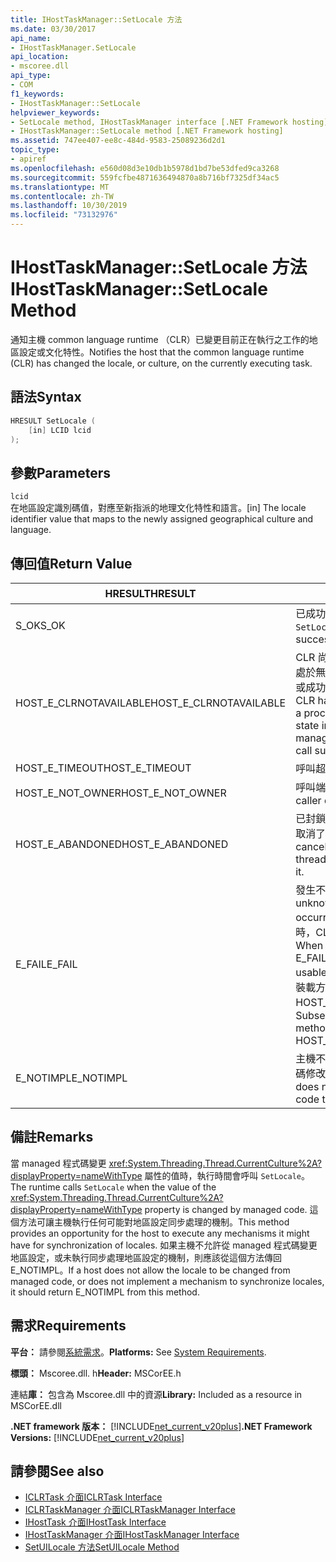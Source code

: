 ```yaml
---
title: IHostTaskManager::SetLocale 方法
ms.date: 03/30/2017
api_name:
- IHostTaskManager.SetLocale
api_location:
- mscoree.dll
api_type:
- COM
f1_keywords:
- IHostTaskManager::SetLocale
helpviewer_keywords:
- SetLocale method, IHostTaskManager interface [.NET Framework hosting]
- IHostTaskManager::SetLocale method [.NET Framework hosting]
ms.assetid: 747ee407-ee8c-484d-9583-25089236d2d1
topic_type:
- apiref
ms.openlocfilehash: e560d08d3e10db1b5978d1bd7be53dfed9ca3268
ms.sourcegitcommit: 559fcfbe4871636494870a8b716bf7325df34ac5
ms.translationtype: MT
ms.contentlocale: zh-TW
ms.lasthandoff: 10/30/2019
ms.locfileid: "73132976"
---
```

# <a name="ihosttaskmanagersetlocale-method"></a><span data-ttu-id="872c4-102">IHostTaskManager::SetLocale 方法</span><span class="sxs-lookup"><span data-stu-id="872c4-102">IHostTaskManager::SetLocale Method</span></span>
<span data-ttu-id="872c4-103">通知主機 common language runtime （CLR）已變更目前正在執行之工作的地區設定或文化特性。</span><span class="sxs-lookup"><span data-stu-id="872c4-103">Notifies the host that the common language runtime (CLR) has changed the locale, or culture, on the currently executing task.</span></span>  
  
## <a name="syntax"></a><span data-ttu-id="872c4-104">語法</span><span class="sxs-lookup"><span data-stu-id="872c4-104">Syntax</span></span>  
  
```cpp  
HRESULT SetLocale (  
    [in] LCID lcid  
);  
```  
  
## <a name="parameters"></a><span data-ttu-id="872c4-105">參數</span><span class="sxs-lookup"><span data-stu-id="872c4-105">Parameters</span></span>  
 `lcid`  
 <span data-ttu-id="872c4-106">在地區設定識別碼值，對應至新指派的地理文化特性和語言。</span><span class="sxs-lookup"><span data-stu-id="872c4-106">[in] The locale identifier value that maps to the newly assigned geographical culture and language.</span></span>  
  
## <a name="return-value"></a><span data-ttu-id="872c4-107">傳回值</span><span class="sxs-lookup"><span data-stu-id="872c4-107">Return Value</span></span>  
  
|<span data-ttu-id="872c4-108">HRESULT</span><span class="sxs-lookup"><span data-stu-id="872c4-108">HRESULT</span></span>|<span data-ttu-id="872c4-109">描述</span><span class="sxs-lookup"><span data-stu-id="872c4-109">Description</span></span>|  
|-------------|-----------------|  
|<span data-ttu-id="872c4-110">S_OK</span><span class="sxs-lookup"><span data-stu-id="872c4-110">S_OK</span></span>|<span data-ttu-id="872c4-111">已成功傳回 `SetLocale`。</span><span class="sxs-lookup"><span data-stu-id="872c4-111">`SetLocale` returned successfully.</span></span>|  
|<span data-ttu-id="872c4-112">HOST_E_CLRNOTAVAILABLE</span><span class="sxs-lookup"><span data-stu-id="872c4-112">HOST_E_CLRNOTAVAILABLE</span></span>|<span data-ttu-id="872c4-113">CLR 尚未載入進程中，或 CLR 處於無法執行 managed 程式碼或成功處理呼叫的狀態。</span><span class="sxs-lookup"><span data-stu-id="872c4-113">The CLR has not been loaded into a process, or the CLR is in a state in which it cannot run managed code or process the call successfully.</span></span>|  
|<span data-ttu-id="872c4-114">HOST_E_TIMEOUT</span><span class="sxs-lookup"><span data-stu-id="872c4-114">HOST_E_TIMEOUT</span></span>|<span data-ttu-id="872c4-115">呼叫超時。</span><span class="sxs-lookup"><span data-stu-id="872c4-115">The call timed out.</span></span>|  
|<span data-ttu-id="872c4-116">HOST_E_NOT_OWNER</span><span class="sxs-lookup"><span data-stu-id="872c4-116">HOST_E_NOT_OWNER</span></span>|<span data-ttu-id="872c4-117">呼叫端沒有擁有鎖定。</span><span class="sxs-lookup"><span data-stu-id="872c4-117">The caller does not own the lock.</span></span>|  
|<span data-ttu-id="872c4-118">HOST_E_ABANDONED</span><span class="sxs-lookup"><span data-stu-id="872c4-118">HOST_E_ABANDONED</span></span>|<span data-ttu-id="872c4-119">已封鎖的執行緒或光纖在等候時取消了事件。</span><span class="sxs-lookup"><span data-stu-id="872c4-119">An event was canceled while a blocked thread or fiber was waiting on it.</span></span>|  
|<span data-ttu-id="872c4-120">E_FAIL</span><span class="sxs-lookup"><span data-stu-id="872c4-120">E_FAIL</span></span>|<span data-ttu-id="872c4-121">發生不明的嚴重失敗。</span><span class="sxs-lookup"><span data-stu-id="872c4-121">An unknown catastrophic failure occurred.</span></span> <span data-ttu-id="872c4-122">當方法傳回 E_FAIL 時，CLR 就無法在進程內使用。</span><span class="sxs-lookup"><span data-stu-id="872c4-122">When a method returns E_FAIL, the CLR is no longer usable within the process.</span></span> <span data-ttu-id="872c4-123">對裝載方法的後續呼叫會傳回 HOST_E_CLRNOTAVAILABLE。</span><span class="sxs-lookup"><span data-stu-id="872c4-123">Subsequent calls to hosting methods return HOST_E_CLRNOTAVAILABLE.</span></span>|  
|<span data-ttu-id="872c4-124">E_NOTIMPL</span><span class="sxs-lookup"><span data-stu-id="872c4-124">E_NOTIMPL</span></span>|<span data-ttu-id="872c4-125">主機不允許受管理的使用者程式碼修改地區設定。</span><span class="sxs-lookup"><span data-stu-id="872c4-125">The host does not allow managed user code to modify the locale.</span></span>|  
  
## <a name="remarks"></a><span data-ttu-id="872c4-126">備註</span><span class="sxs-lookup"><span data-stu-id="872c4-126">Remarks</span></span>  
 <span data-ttu-id="872c4-127">當 managed 程式碼變更 <xref:System.Threading.Thread.CurrentCulture%2A?displayProperty=nameWithType> 屬性的值時，執行時間會呼叫 `SetLocale`。</span><span class="sxs-lookup"><span data-stu-id="872c4-127">The runtime calls `SetLocale` when the value of the <xref:System.Threading.Thread.CurrentCulture%2A?displayProperty=nameWithType> property is changed by managed code.</span></span> <span data-ttu-id="872c4-128">這個方法可讓主機執行任何可能對地區設定同步處理的機制。</span><span class="sxs-lookup"><span data-stu-id="872c4-128">This method provides an opportunity for the host to execute any mechanisms it might have for synchronization of locales.</span></span> <span data-ttu-id="872c4-129">如果主機不允許從 managed 程式碼變更地區設定，或未執行同步處理地區設定的機制，則應該從這個方法傳回 E_NOTIMPL。</span><span class="sxs-lookup"><span data-stu-id="872c4-129">If a host does not allow the locale to be changed from managed code, or does not implement a mechanism to synchronize locales, it should return E_NOTIMPL from this method.</span></span>  
  
## <a name="requirements"></a><span data-ttu-id="872c4-130">需求</span><span class="sxs-lookup"><span data-stu-id="872c4-130">Requirements</span></span>  
 <span data-ttu-id="872c4-131">**平台：** 請參閱[系統需求](../../../../docs/framework/get-started/system-requirements.md)。</span><span class="sxs-lookup"><span data-stu-id="872c4-131">**Platforms:** See [System Requirements](../../../../docs/framework/get-started/system-requirements.md).</span></span>  
  
 <span data-ttu-id="872c4-132">**標頭：** Mscoree.dll. h</span><span class="sxs-lookup"><span data-stu-id="872c4-132">**Header:** MSCorEE.h</span></span>  
  
 <span data-ttu-id="872c4-133">連結**庫：** 包含為 Mscoree.dll 中的資源</span><span class="sxs-lookup"><span data-stu-id="872c4-133">**Library:** Included as a resource in MSCorEE.dll</span></span>  
  
 <span data-ttu-id="872c4-134">**.NET framework 版本：** [!INCLUDE[net_current_v20plus](../../../../includes/net-current-v20plus-md.md)]</span><span class="sxs-lookup"><span data-stu-id="872c4-134">**.NET Framework Versions:** [!INCLUDE[net_current_v20plus](../../../../includes/net-current-v20plus-md.md)]</span></span>  
  
## <a name="see-also"></a><span data-ttu-id="872c4-135">請參閱</span><span class="sxs-lookup"><span data-stu-id="872c4-135">See also</span></span>

- [<span data-ttu-id="872c4-136">ICLRTask 介面</span><span class="sxs-lookup"><span data-stu-id="872c4-136">ICLRTask Interface</span></span>](../../../../docs/framework/unmanaged-api/hosting/iclrtask-interface.md)
- [<span data-ttu-id="872c4-137">ICLRTaskManager 介面</span><span class="sxs-lookup"><span data-stu-id="872c4-137">ICLRTaskManager Interface</span></span>](../../../../docs/framework/unmanaged-api/hosting/iclrtaskmanager-interface.md)
- [<span data-ttu-id="872c4-138">IHostTask 介面</span><span class="sxs-lookup"><span data-stu-id="872c4-138">IHostTask Interface</span></span>](../../../../docs/framework/unmanaged-api/hosting/ihosttask-interface.md)
- [<span data-ttu-id="872c4-139">IHostTaskManager 介面</span><span class="sxs-lookup"><span data-stu-id="872c4-139">IHostTaskManager Interface</span></span>](../../../../docs/framework/unmanaged-api/hosting/ihosttaskmanager-interface.md)
- [<span data-ttu-id="872c4-140">SetUILocale 方法</span><span class="sxs-lookup"><span data-stu-id="872c4-140">SetUILocale Method</span></span>](../../../../docs/framework/unmanaged-api/hosting/ihosttaskmanager-setuilocale-method.md)
